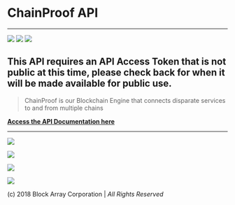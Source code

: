 # ChainProof API
___

[![](https://img.shields.io/badge/license-agpl-lightgrey.svg)]()
[![](https://img.shields.io/badge/issues-17-red.svg)]()
[![](https://img.shields.io/badge/build-passing-brightgreen.svg)]()

## This API requires an API Access Token that is not public at this time, please check back for when it will be made available for public use.

> ChainProof is our Blockchain Engine that connects disparate services to and from multiple chains


[**Access the API Documentation here**](https://blockarraygroup.github.io/blockarraygroup/chainproof_api/#/)
    
___

[![](https://img.shields.io/badge/whitepaper-v2.1.5-lightgrey.svg)](https://github.com/blockarraygroup/blockarraygroup)


[![](https://img.shields.io/badge/telegram-group-blue.svg)](https://t.me/Block_Array)

[![](https://img.shields.io/badge/twitter-%40blockarraygroup-blue.svg)](https://twitter.com/@blockarraygroup)

[![](https://img.shields.io/badge/e--mail-contact%40blockarray.com-brightgreen.svg)](mailto:contact@blockarray.com)

(c) 2018 Block Array Corporation | *All Rights Reserved*